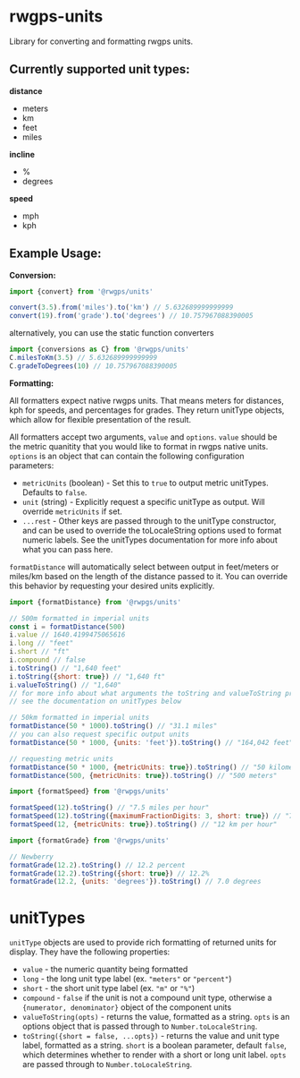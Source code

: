 # rwgps-units

Library for converting and formatting rwgps units.

## Currently supported unit types:

**distance**
- meters
- km
- feet
- miles

**incline**
- %
- degrees

**speed**
- mph
- kph


## Example Usage:

**Conversion:**

```js
import {convert} from '@rwgps/units'

convert(3.5).from('miles').to('km') // 5.632689999999999
convert(19).from('grade').to('degrees') // 10.757967088390005
```

alternatively, you can use the static function converters

```js
import {conversions as C} from '@rwgps/units'
C.milesToKm(3.5) // 5.632689999999999
C.gradeToDegrees(10) // 10.757967088390005
```

**Formatting:**

All formatters expect native rwgps units. That means meters for distances, kph for speeds, and percentages for grades. They return unitType objects, which allow for flexible presentation of the result.

All formatters accept two arguments, `value` and `options`. `value` should be the metric quanitity that you would like to format in rwgps native units. `options` is an object that can contain the following configuration parameters:

- `metricUnits` (boolean) - Set this to `true` to output metric unitTypes. Defaults to `false`.
- `unit` (string) - Explicitly request a specific unitType as output. Will override `metricUnits` if set.
- `...rest` - Other keys are passed through to the unitType constructor, and can be used to override the toLocaleString options used to format numeric labels. See the unitTypes documentation for more info about what you can pass here.

`formatDistance` will automatically select between output in feet/meters or miles/km based on the length of the distance passed to it. You can override this behavior by requesting your desired units explicitly.

```js
import {formatDistance} from '@rwpgs/units'

// 500m formatted in imperial units
const i = formatDistance(500)
i.value // 1640.4199475065616
i.long // "feet"
i.short // "ft"
i.compound // false
i.toString() // "1,640 feet"
i.toString({short: true}) // "1,640 ft"
i.valueToString() // "1,640"
// for more info about what arguments the toString and valueToString props accept
// see the documentation on unitTypes below

// 50km formatted in imperial units
formatDistance(50 * 1000).toString() // "31.1 miles"
// you can also request specific output units
formatDistance(50 * 1000, {units: 'feet'}).toString() // "164,042 feet"

// requesting metric units
formatDistance(50 * 1000, {metricUnits: true}).toString() // "50 kilometers"
formatDistance(500, {metricUnits: true}).toString() // "500 meters"
```

```js
import {formatSpeed} from '@rwpgs/units'

formatSpeed(12).toString() // "7.5 miles per hour"
formatSpeed(12).toString({maximumFractionDigits: 3, short: true}) // "7.456 mph"
formatSpeed(12, {metricUnits: true}).toString() // "12 km per hour"
```

```js
import {formatGrade} from '@rwgps/units'

// Newberry
formatGrade(12.2).toString() // 12.2 percent
formatGrade(12.2).toString({short: true}) // 12.2%
formatGrade(12.2, {units: 'degrees'}).toString() // 7.0 degrees
```

# unitTypes

`unitType` objects are used to provide rich formatting of returned units for display. They have the following properties:

- `value` - the numeric quantity being formatted
- `long` - the long unit type label (ex. `"meters"` or `"percent"`)
- `short` - the short unit type label (ex. `"m"` or `"%"`)
- `compound` - `false` if the unit is not a compound unit type, otherwise a `{numerator, denominator}` object of the component units
- `valueToString(opts)` - returns the value, formatted as a string. `opts` is an options object that is passed through to `Number.toLocaleString`.
- `toString({short = false, ...opts})` - returns the value and unit type label, formatted as a string. `short` is a boolean parameter, default `false`, which determines whether to render with a short or long unit label. `opts` are passed through to `Number.toLocaleString`.
